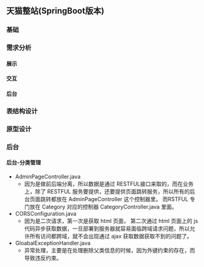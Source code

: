 ## 天猫整站(SpringBoot版本)

### 基础

### 需求分析

#### 展示

#### 交互

#### 后台

### 表结构设计

### 原型设计

### 后台

#### 后台-分类管理
- AdminPageController.java
    - 因为是做前后端分离，所以数据是通过 RESTFUL接口来取的，而在业务上，除了 RESTFUL 服务要提供，还要提供页面跳转服务，所以所有的后台页面跳转都放在 AdminPageController 这个控制器里。 而RSTFUL 专门放在 Category 对应的控制器 CategoryController.java 里面。 
- CORSConfiguration.java
    - 因为是二次请求，第一次是获取 html 页面， 第二次通过 html 页面上的 js 代码异步获取数据，一旦部署到服务器就容易面临跨域请求问题，所以允许所有访问都跨域，就不会出现通过 ajax 获取数据获取不到的问题了。
- GloabalExceptionHandler.java
    - 异常处理，主要是在处理删除父类信息的时候，因为外键约束的存在，而导致违反约束。